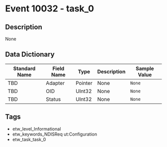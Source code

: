 # Event 10032 - task_0

## Description
None

## Data Dictionary
|Standard Name|Field Name|Type|Description|Sample Value|
|---|---|---|---|---|
|TBD|Adapter|Pointer|None|`None`|
|TBD|OID|UInt32|None|`None`|
|TBD|Status|UInt32|None|`None`|

## Tags
* etw_level_Informational
* etw_keywords_NDISReq ut:Configuration
* etw_task_task_0